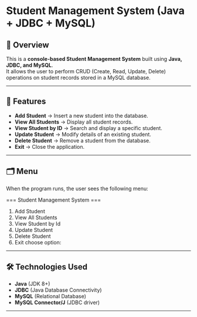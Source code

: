 # Student Management System (Java + JDBC + MySQL)

## 📌 Overview
This is a **console-based Student Management System** built using **Java, JDBC, and MySQL**.  
It allows the user to perform CRUD (Create, Read, Update, Delete) operations on student records stored in a MySQL database.

---

## 🎯 Features
- **Add Student** → Insert a new student into the database.
- **View All Students** → Display all student records.
- **View Student by ID** → Search and display a specific student.
- **Update Student** → Modify details of an existing student.
- **Delete Student** → Remove a student from the database.
- **Exit** → Close the application.

---

## 🗂 Menu
When the program runs, the user sees the following menu:

=== Student Management System ===
1. Add Student
2. View All Students
3. View Student by Id
4. Update Student
5. Delete Student
6. Exit
choose option:

---


## 🛠️ Technologies Used
- **Java** (JDK 8+)
- **JDBC** (Java Database Connectivity)
- **MySQL** (Relational Database)
- **MySQL Connector/J** (JDBC driver)

---



